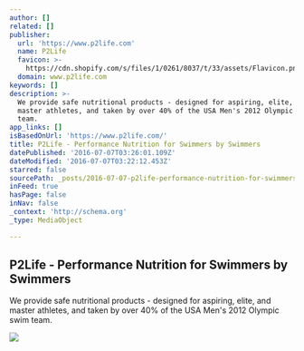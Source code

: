 ```yaml
---
author: []
related: []
publisher:
  url: 'https://www.p2life.com'
  name: P2Life
  favicon: >-
    https://cdn.shopify.com/s/files/1/0261/8037/t/33/assets/Flavicon.png?12213750638903278731
  domain: www.p2life.com
keywords: []
description: >-
  We provide safe nutritional products - designed for aspiring, elite, and
  master athletes, and taken by over 40% of the USA Men's 2012 Olympic swim
  team.
app_links: []
isBasedOnUrl: 'https://www.p2life.com/'
title: P2Life - Performance Nutrition for Swimmers by Swimmers
datePublished: '2016-07-07T03:26:01.109Z'
dateModified: '2016-07-07T03:22:12.453Z'
starred: false
sourcePath: _posts/2016-07-07-p2life-performance-nutrition-for-swimmers-by-swimmers.md
inFeed: true
hasPage: false
inNav: false
_context: 'http://schema.org'
_type: MediaObject

---
```

<article style=""><h1>P2Life - Performance Nutrition for Swimmers by Swimmers</h1><p>We provide safe nutritional products - designed for aspiring, elite, and master athletes, and taken by over 40% of the USA Men's 2012 Olympic swim team.</p><img src="https://cdn.shopify.com/s/files/1/0261/8037/t/33/assets/slide_1.jpg?12213750638903278731" /></article>